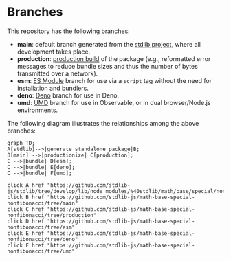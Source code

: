 <!--

@license Apache-2.0

Copyright (c) 2022 The Stdlib Authors.

Licensed under the Apache License, Version 2.0 (the "License");
you may not use this file except in compliance with the License.
You may obtain a copy of the License at

    http://www.apache.org/licenses/LICENSE-2.0

Unless required by applicable law or agreed to in writing, software
distributed under the License is distributed on an "AS IS" BASIS,
WITHOUT WARRANTIES OR CONDITIONS OF ANY KIND, either express or implied.
See the License for the specific language governing permissions and
limitations under the License.

-->

# Branches

This repository has the following branches:

-   **main**: default branch generated from the [stdlib project][stdlib-url], where all development takes place.
-   **production**: [production build][production-url] of the package (e.g., reformatted error messages to reduce bundle sizes and thus the number of bytes transmitted over a network).
-   **esm**: [ES Module][esm-url] branch for use via a `script` tag without the need for installation and bundlers.
-   **deno**: [Deno][deno-url] branch for use in Deno.
-   **umd**: [UMD][umd-url] branch for use in Observable, or in dual browser/Node.js environments.

The following diagram illustrates the relationships among the above branches:

```mermaid
graph TD;
A[stdlib]-->|generate standalone package|B;
B[main] -->|productionize| C[production];
C -->|bundle| D[esm];
C -->|bundle| E[deno];
C -->|bundle| F[umd];

click A href "https://github.com/stdlib-js/stdlib/tree/develop/lib/node_modules/%40stdlib/math/base/special/nonfibonacci"
click B href "https://github.com/stdlib-js/math-base-special-nonfibonacci/tree/main"
click C href "https://github.com/stdlib-js/math-base-special-nonfibonacci/tree/production"
click D href "https://github.com/stdlib-js/math-base-special-nonfibonacci/tree/esm"
click E href "https://github.com/stdlib-js/math-base-special-nonfibonacci/tree/deno"
click F href "https://github.com/stdlib-js/math-base-special-nonfibonacci/tree/umd"
```

[stdlib-url]: https://github.com/stdlib-js/stdlib/tree/develop/lib/node_modules/%40stdlib/math/base/special/nonfibonacci
[production-url]: https://github.com/stdlib-js/math-base-special-nonfibonacci/tree/production
[deno-url]: https://github.com/stdlib-js/math-base-special-nonfibonacci/tree/deno
[umd-url]: https://github.com/stdlib-js/math-base-special-nonfibonacci/tree/umd
[esm-url]: https://github.com/stdlib-js/math-base-special-nonfibonacci/tree/esm